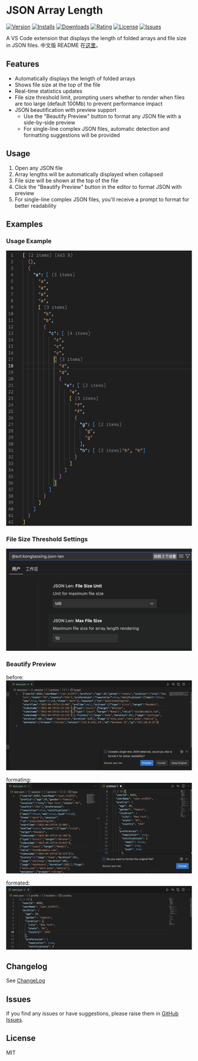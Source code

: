 # JSON Array Length

[![Version](https://img.shields.io/visual-studio-marketplace/v/kongtaoxing.json-len)](https://marketplace.visualstudio.com/items?itemName=kongtaoxing.json-len)
[![Installs](https://img.shields.io/visual-studio-marketplace/i/kongtaoxing.json-len)](https://marketplace.visualstudio.com/items?itemName=kongtaoxing.json-len)
[![Downloads](https://img.shields.io/visual-studio-marketplace/d/kongtaoxing.json-len)](https://marketplace.visualstudio.com/items?itemName=kongtaoxing.json-len)
[![Rating](https://img.shields.io/visual-studio-marketplace/r/kongtaoxing.json-len)](https://marketplace.visualstudio.com/items?itemName=kongtaoxing.json-len)
[![License](https://img.shields.io/github/license/kongtaoxing/json-len)](https://github.com/kongtaoxing/json-len/blob/main/LICENSE)
[![Issues](https://img.shields.io/github/issues/kongtaoxing/json-len)](https://github.com/kongtaoxing/json-len/issues)

A VS Code extension that displays the length of folded arrays and file size in JSON files. 中文版 README 在[这里](./README.zh-CN.md)。

## Features

- Automatically displays the length of folded arrays
- Shows file size at the top of the file
- Real-time statistics updates
- File size threshold limit, prompting users whether to render when files are too large (default 100Mb) to prevent performance impact
- JSON beautification with preview support
  - Use the "Beautify Preview" button to format any JSON file with a side-by-side preview
  - For single-line complex JSON files, automatic detection and formatting suggestions will be provided

## Usage

1. Open any JSON file
2. Array lengths will be automatically displayed when collapsed
3. File size will be shown at the top of the file
4. Click the "Beautify Preview" button in the editor to format JSON with preview
5. For single-line complex JSON files, you'll receive a prompt to format for better readability

## Examples

### Usage Example

![Usage Example](images/screenshot.png)

### File Size Threshold Settings

![Settings](images/settings.png)

### Beautify Preview

before:
![Beautify Preview](images/preview_before.png)

formating:
![formating](images/formating.png)

formated:
![formated](images/formated.png)

## Changelog

See [ChangeLog](./CHANGELOG.md)

## Issues

If you find any issues or have suggestions, please raise them in [GitHub Issues](https://github.com/kongtaoxing/json-len/issues).

## License

MIT
